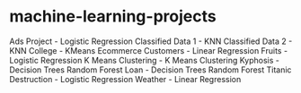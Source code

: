 # machine-learning-projects
Ads Project - Logistic Regression
Classified Data 1 - KNN
Classified Data 2 - KNN
College - KMeans
Ecommerce Customers - Linear Regression
Fruits - Logistic Regression
K Means Clustering - K Means Clustering
Kyphosis - Decision Trees Random Forest
Loan - Decision Trees Random Forest
Titanic Destruction - Logistic Regression
Weather - Linear Regression
